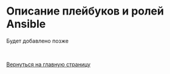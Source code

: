 # Описание плейбуков и ролей Ansible
Будет добавлено позже

<br/>

[Вернуться на главную страницу](README.md)
